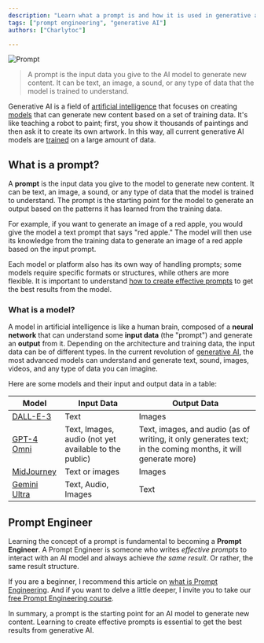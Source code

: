 ```yaml
--- 
description: "Learn what a prompt is and how it is used in generative artificial intelligence." 
tags: ["prompt engineering", "generative AI"] 
authors: ["Charlytoc"]

---  
```


![Prompt](https://raw.githubusercontent.com/breatheco-de/applied-ai-syllabus/main/assets/charlytoc_A_robot_painting_a_canvas_symbolizing_how_generative__3197b88a-ba34-4d2e-9d42-0bd8777dd9c2.webp)  

> A prompt is the input data you give to the AI model to generate new content. It can be text, an image, a sound, or any type of data that the model is trained to understand.  

Generative AI is a field of [artificial intelligence](https://cloud.google.com/learn/what-is-artificial-intelligence?hl=es-419) that focuses on creating [models](https://www.ibm.com/topics/ai-model#:~:text=An%20AI%20model%20is%20a,they've%20been%20programmed%20for.) that can generate new content based on a set of training data. It's like teaching a robot to paint; first, you show it thousands of paintings and then ask it to create its own artwork. In this way, all current generative AI models are [trained](https://www.clickworker.com/customer-blog/process-of-ai-training/) on a large amount of data.  

## What is a prompt?

A **prompt** is the input data you give to the model to generate new content. It can be text, an image, a sound, or any type of data that the model is trained to understand. The prompt is the starting point for the model to generate an output based on the patterns it has learned from the training data.  

For example, if you want to generate an image of a red apple, you would give the model a text prompt that says "red apple." The model will then use its knowledge from the training data to generate an image of a red apple based on the input prompt.  

Each model or platform also has its own way of handling prompts; some models require specific formats or structures, while others are more flexible. It is important to understand [how to create effective prompts](#blank) to get the best results from the model.  

### What is a model?

A model in artificial intelligence is like a human brain, composed of a **neural network** that can understand some **input data** (the "prompt") and generate an **output** from it. Depending on the architecture and training data, the input data can be of different types. In the current revolution of [generative AI](https://cloud.google.com/use-cases/generative-ai?hl=es), the most advanced models can understand and generate text, sound, images, videos, and any type of data you can imagine.  

Here are some models and their input and output data in a table:

| Model                                                             | Input Data                                                | Output Data                                                                                                 |
| ------------------------------------------------------------------| ----------------------------------------------------------| ------------------------------------------------------------------------------------------------------------|
| [DALL-E-3](https://openai.com/index/dall-e-3/)                     | Text                                                       | Images                                                                                                      |
| [GPT-4 Omni](https://openai.com/index/hello-gpt-4o/)               | Text, Images, audio (not yet available to the public)      | Text, images, and audio (as of writing, it only generates text; in the coming months, it will generate more)|
| [MidJourney](https://www.midjourney.com/home)                      | Text or images                                             | Images                                                                                                      |
| [Gemini Ultra](https://deepmind.google/technologies/gemini/ultra/) | Text, Audio, Images                                        | Text                                                                                                        |

## Prompt Engineer

Learning the concept of a prompt is fundamental to becoming a **Prompt Engineer**. A Prompt Engineer is someone who writes *effective prompts* to interact with an AI model and always achieve *the same result*. Or rather, the same result structure.  

If you are a beginner, I recommend this article on [what is Prompt Engineering](https://4geeks.com/lesson/prompt-engineering-for-beginners). And if you want to delve a little deeper, I invite you to take our [free Prompt Engineering course](https://4geeks.com/interactive-exercise/prompt-engineering-exercise-course).  

In summary, a prompt is the starting point for an AI model to generate new content. Learning to create effective prompts is essential to get the best results from generative AI.